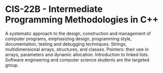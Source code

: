 # CIS-22B - Intermediate Programming Methodologies in C++

A systematic approach to the design, construction and management of computer programs, emphasizing design, programming style, documentation, testing and debugging techniques. Strings, multidimensional arrays, structures, and classes. Pointers: their use in arrays, parameters and dynamic allocation. Introduction to linked lists. Software engineering and computer science students are the targeted group.
